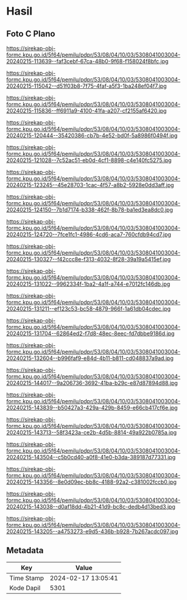 # Hasil

## Foto C Plano

https://sirekap-obj-formc.kpu.go.id/5f64/pemilu/pdpr/53/08/04/10/03/5308041003004-20240215-113639--faf3cebf-67ca-48b0-9f68-f158024f8bfc.jpg

https://sirekap-obj-formc.kpu.go.id/5f64/pemilu/pdpr/53/08/04/10/03/5308041003004-20240215-115042--d51f03b8-7f75-4faf-a5f3-1ba248ef04f7.jpg

https://sirekap-obj-formc.kpu.go.id/5f64/pemilu/pdpr/53/08/04/10/03/5308041003004-20240215-115836--ff6911a9-4100-41fa-a207-cf2155af6420.jpg

https://sirekap-obj-formc.kpu.go.id/5f64/pemilu/pdpr/53/08/04/10/03/5308041003004-20240215-120444--35420386-cb7b-4e52-bd0f-5a8986f0494f.jpg

https://sirekap-obj-formc.kpu.go.id/5f64/pemilu/pdpr/53/08/04/10/03/5308041003004-20240215-121028--7c52ac51-eb0d-4cf1-8898-c4e140fc5275.jpg

https://sirekap-obj-formc.kpu.go.id/5f64/pemilu/pdpr/53/08/04/10/03/5308041003004-20240215-123245--45e28703-1cac-4f57-a8b2-5928e0dd3aff.jpg

https://sirekap-obj-formc.kpu.go.id/5f64/pemilu/pdpr/53/08/04/10/03/5308041003004-20240215-124150--7b1d7174-b338-462f-8b78-ba1ed3ea8dc0.jpg

https://sirekap-obj-formc.kpu.go.id/5f64/pemilu/pdpr/53/08/04/10/03/5308041003004-20240215-124720--7fce1fc1-4986-4cd6-aca7-760cfdb94cd7.jpg

https://sirekap-obj-formc.kpu.go.id/5f64/pemilu/pdpr/53/08/04/10/03/5308041003004-20240215-130327--f42ccc8e-f313-4032-8f28-39a19a5415ef.jpg

https://sirekap-obj-formc.kpu.go.id/5f64/pemilu/pdpr/53/08/04/10/03/5308041003004-20240215-131022--9962334f-1ba2-4a1f-a744-e7012fc146db.jpg

https://sirekap-obj-formc.kpu.go.id/5f64/pemilu/pdpr/53/08/04/10/03/5308041003004-20240215-131211--ef123c53-bc58-4879-966f-1a61db04cdec.jpg

https://sirekap-obj-formc.kpu.go.id/5f64/pemilu/pdpr/53/08/04/10/03/5308041003004-20240215-131704--62864ed2-f7d8-48ec-8eec-fd7dbbe9186d.jpg

https://sirekap-obj-formc.kpu.go.id/5f64/pemilu/pdpr/53/08/04/10/03/5308041003004-20240215-132604--b996faf9-e84d-4b11-b811-cd048837a9ad.jpg

https://sirekap-obj-formc.kpu.go.id/5f64/pemilu/pdpr/53/08/04/10/03/5308041003004-20240215-144017--9a206736-3692-41ba-b29c-e87d87894d88.jpg

https://sirekap-obj-formc.kpu.go.id/5f64/pemilu/pdpr/53/08/04/10/03/5308041003004-20240215-143839--b50427a3-429a-429b-8459-e66cb417cf6e.jpg

https://sirekap-obj-formc.kpu.go.id/5f64/pemilu/pdpr/53/08/04/10/03/5308041003004-20240215-143713--58f3423a-ce2b-4d5b-8814-49a922b0785a.jpg

https://sirekap-obj-formc.kpu.go.id/5f64/pemilu/pdpr/53/08/04/10/03/5308041003004-20240215-143504--c5b0cd40-a0f8-41e0-b3da-389187d77331.jpg

https://sirekap-obj-formc.kpu.go.id/5f64/pemilu/pdpr/53/08/04/10/03/5308041003004-20240215-143356--8e0d09ec-bb8c-4188-92a2-c381002fccb0.jpg

https://sirekap-obj-formc.kpu.go.id/5f64/pemilu/pdpr/53/08/04/10/03/5308041003004-20240215-143038--d0af18dd-4b21-41d9-bc8c-dedb4d13bed3.jpg

https://sirekap-obj-formc.kpu.go.id/5f64/pemilu/pdpr/53/08/04/10/03/5308041003004-20240215-143205--a4753273-e9d5-436b-b928-7b267acdc097.jpg


## Metadata

| Key        | Value               |
| ---------- | ------------------- |
| Time Stamp | 2024-02-17 13:05:41 |
| Kode Dapil | 5301                |



